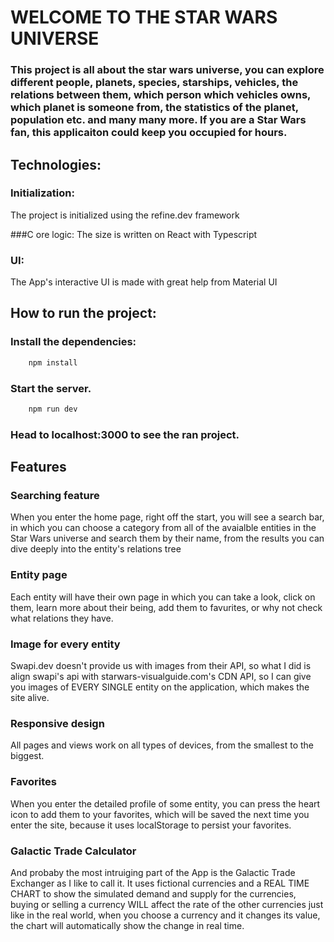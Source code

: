 
# WELCOME TO THE STAR WARS UNIVERSE

### This project is all about the star wars universe, you can explore different people, planets, species, starships, vehicles, the relations between them, which person which vehicles owns, which planet is someone from, the statistics of the planet, population etc. and many many more. If you are a Star Wars fan, this applicaiton could keep you occupied for hours.

## Technologies:

### Initialization:
The project is initialized using the refine.dev framework

###C ore logic:
The size is written on React with Typescript

### UI:
The App's interactive UI is made with great help from Material UI

## How to run the project:

### Install the dependencies:

```bash
    npm install
```

### Start the server.

```bash
    npm run dev
```

### Head to localhost:3000 to see the ran project.


## Features

### Searching feature
When you enter the home page, right off the start, you will see a search bar, in which you can choose a category from all of the avaialble entities in the Star Wars universe and search them by their name, from the results you can dive deeply into the entity's relations tree

### Entity page
Each entity will have their own page in which you can take a look, click on them, learn more about their being, add them to favurites, or why not check what relations they have.

### Image for every entity
Swapi.dev doesn't provide us with images from their API, so what I did is align swapi's api with starwars-visualguide.com's CDN API, so I can give you images of EVERY SINGLE entity on the application, which makes the site alive.

### Responsive design
All pages and views work on all types of devices, from the smallest to the biggest.

### Favorites
When you enter the detailed profile of some entity, you can press the heart icon to add them to your favorites, which will be saved the next time you enter the site, because it uses localStorage to persist your favorites.

### Galactic Trade Calculator 
And probaby the most intruiging part of the App is the Galactic Trade Exchanger as I like to call it. It uses fictional currencies and a REAL TIME CHART to show the simulated demand and supply for the currencies, buying or selling a currency WILL affect the rate of the other currencies just like in the real world, when you choose a currency and it changes its value, the chart will automatically show the change in real time.
